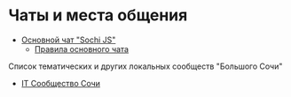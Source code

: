 # Чаты и места общения

- [Основной чат "Sochi JS"](https://tglink.ru/sochijs)
  - [Правила основного чата](./RULES.md)

Список тематических и других локальных сообществ "Большого Сочи"

- [IT Сообщество Сочи](https://tglink.ru/it_sochi)